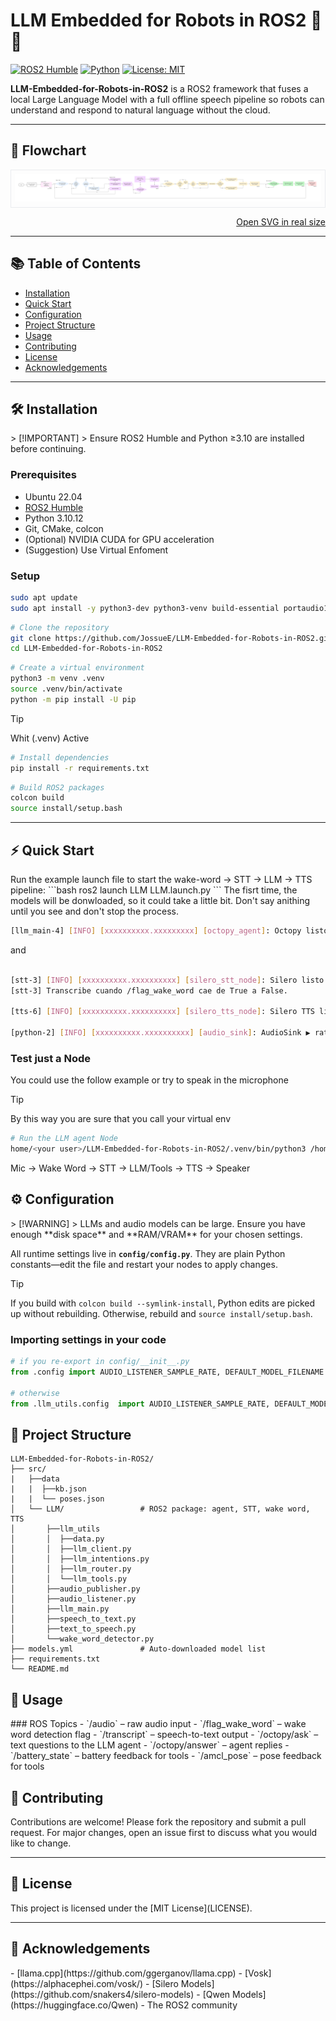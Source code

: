 # LLM Embedded for Robots in ROS2 🤖🦾

[![ROS2 Humble](https://img.shields.io/badge/ROS2-Humble-blue.svg)](https://docs.ros.org/en/humble/)
[![Python](https://img.shields.io/badge/Python-3.10+-yellow.svg)](https://www.python.org/)
[![License: MIT](https://img.shields.io/badge/License-MIT-green.svg)](LICENSE)


**LLM-Embedded-for-Robots-in-ROS2** is a ROS2 framework that fuses a local Large Language Model with a full offline speech pipeline so robots can understand and respond to natural language without the cloud.

---
## 📝 Flowchart
<div style="overflow:auto; border:1px solid #eaecef; padding:6px;">
  <object data="Diagrama de Flujo.svg" type="image/svg+xml" width="4400">
    <!-- Fallback para visores viejos -->
    <img src="Diagrama de Flujo.svg" alt="Flowchart" />
  </object>
</div>

<p align="right">
  <a href="https://lucid.app/lucidchart/50ed3019-62f3-460d-a3e3-071d72727e35/view">Open SVG in real size</a>
</p>

---

## 📚 Table of Contents
- [Installation](#installation)
- [Quick Start](#quick-start)
- [Configuration](#configuration)
- [Project Structure](#project-structure)
- [Usage](#usage)
- [Contributing](#contributing) 
- [License](#license)
- [Acknowledgements](#acknowledgements)

---

<h2 id="installation">🛠️ Installation</h2>
> [!IMPORTANT]
> Ensure ROS2 Humble and Python ≥3.10 are installed before continuing.

### Prerequisites
- Ubuntu 22.04
- [ROS2 Humble](https://docs.ros.org/en/humble/Installation.html)
- Python 3.10.12 
- Git, CMake, colcon
- (Optional) NVIDIA CUDA for GPU acceleration
- (Suggestion) Use Virtual Enfoment


### Setup
```bash
sudo apt update
sudo apt install -y python3-dev python3-venv build-essential portaudio19-dev
```

```bash
# Clone the repository
git clone https://github.com/JossueE/LLM-Embedded-for-Robots-in-ROS2.git
cd LLM-Embedded-for-Robots-in-ROS2
```
```bash
# Create a virtual environment
python3 -m venv .venv
source .venv/bin/activate
python -m pip install -U pip
```
> [!TIP]
> Whit (.venv) Active

```bash
# Install dependencies
pip install -r requirements.txt
```
```bash
# Build ROS2 packages
colcon build
source install/setup.bash
```
---

<h2 id="quick-start">⚡ Quick Start</h2>
Run the example launch file to start the wake-word → STT → LLM → TTS pipeline:
```bash
ros2 launch LLM LLM.launch.py
```
The fisrt time, the models will be donwloaded, so it could take a little bit. Don't say anithing until you see and don't stop the process.

```bash
[llm_main-4] [INFO] [xxxxxxxxxx.xxxxxxxxx] [octopy_agent]: Octopy listo ✅  Publica en /transcript
```
and
```bash

[stt-3] [INFO] [xxxxxxxxxx.xxxxxxxxxx] [silero_stt_node]: Silero listo 🔊 SR=16000ch=1 device=cpu lang=es
[stt-3] Transcribe cuando /flag_wake_word cae de True a False.

[tts-6] [INFO] [xxxxxxxxxx.xxxxxxxxxx] [silero_tts_node]: Silero TTS listo 🔊 rate=24000 device=cpu lang=es speaker=v3_es

[python-2] [INFO] [xxxxxxxxxx.xxxxxxxxxx] [audio_sink]: AudioSink ▶️ rate=24000 Hz, ch=1, fpb=256, device_index=None

```

### Test just a Node
You could use the follow example or try to speak in the microphone
> [!TIP]
> By this way you are sure that you call your virtual env

```bash
# Run the LLM agent Node
home/<your user>/LLM-Embedded-for-Robots-in-ROS2/.venv/bin/python3 /home/<your user>/LLM-Embedded-for-Robots-in-ROS2/install/LLM/lib/LLM/llm_main
```

Mic → Wake Word → STT → LLM/Tools → TTS → Speaker

<h2 id="configuration">⚙️ Configuration</h2>
> [!WARNING]
> LLMs and audio models can be large. Ensure you have enough **disk space** and **RAM/VRAM** for your chosen settings.

All runtime settings live in **`config/config.py`**. They are plain Python constants—edit the file and restart your nodes to apply changes.

> [!TIP]
> If you build with `colcon build --symlink-install`, Python edits are picked up without rebuilding. Otherwise, rebuild and `source install/setup.bash`.

### Importing settings in your code
```python
# if you re-export in config/__init__.py
from .config import AUDIO_LISTENER_SAMPLE_RATE, DEFAULT_MODEL_FILENAME

# otherwise
from .llm_utils.config  import AUDIO_LISTENER_SAMPLE_RATE, DEFAULT_MODEL_FILENAME

```
<h2 id="Project Structure">📂 Project Structure</h2>

```text
LLM-Embedded-for-Robots-in-ROS2/
├── src/
|   ├──data
|   |  ├──kb.json
|   |  └── poses.json
│   └── LLM/                 # ROS2 package: agent, STT, wake word, TTS
│       ├──llm_utils
│       │  ├──data.py 
│       │  ├──llm_client.py 
│       │  ├──llm_intentions.py 
│       │  ├──llm_router.py 
│       │  └──llm_tools.py 
│       ├──audio_publisher.py 
│       ├──audio_listener.py 
│       ├──llm_main.py 
│       ├──speech_to_text.py 
│       ├──text_to_speech.py 
│       └──wake_word_detector.py
├── models.yml               # Auto-downloaded model list
├── requirements.txt
└── README.md
```
<h2 id="usage">🧪 Usage</h2>
### ROS Topics
- `/audio` – raw audio input
- `/flag_wake_word` – wake word detection flag
- `/transcript` – speech-to-text output
- `/octopy/ask` – text questions to the LLM agent
- `/octopy/answer` – agent replies
- `/battery_state` – battery feedback for tools
- `/amcl_pose` – pose feedback for tools

<h2 id="contributing">🤝 Contributing</h2>
Contributions are welcome! Please fork the repository and submit a pull request. For major changes, open an issue first to discuss what you would like to change.

---

<h2 id="license">📄 License</h2>
This project is licensed under the [MIT License](LICENSE).

---

<h2 id="acknowledgements">🙏 Acknowledgements</h2>
- [llama.cpp](https://github.com/ggerganov/llama.cpp)
- [Vosk](https://alphacephei.com/vosk/)
- [Silero Models](https://github.com/snakers4/silero-models)
- [Qwen Models](https://huggingface.co/Qwen)
- The ROS2 community